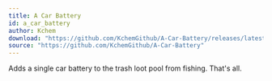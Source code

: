```yaml
---
title: A Car Battery
id: a_car_battery
author: Kchem
download: "https://github.com/KchemGithub/A-Car-Battery/releases/latest/download/a_car_battery.zip"
source: "https://github.com/KchemGithub/A-Car-Battery"
---
```


Adds a single car battery to the trash loot pool from fishing. That's all.
